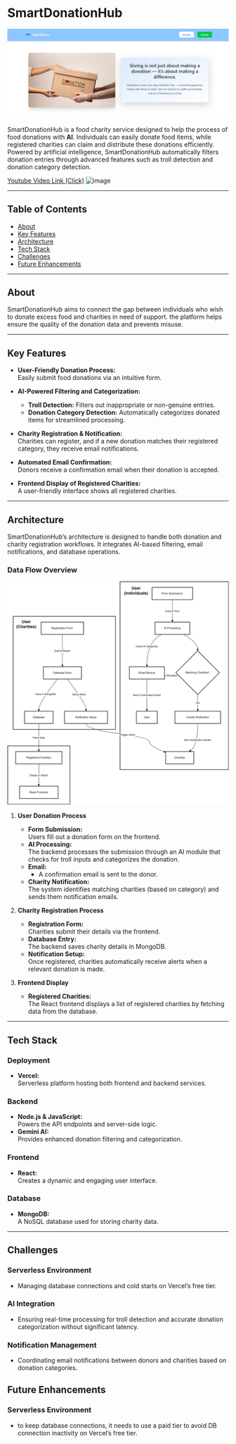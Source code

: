 # **SmartDonationHub**

![alt text](image.png)

SmartDonationHub is a food charity service designed to help the process of food donations with **AI**. Individuals can easily donate food items, while registered charities can claim and distribute these donations efficiently. Powered by artificial intelligence, SmartDonationHub automatically filters donation entries through advanced features such as troll detection and donation category detection.

[Youtube Video Link (Click)](https://www.youtube.com/watch?v=O-hE_K3e0yQ)
![image](https://github.com/user-attachments/assets/a8b2ef4b-eb99-4fd7-b244-d2692adaba60)



---

## **Table of Contents**

- [About](#about)
- [Key Features](#key-features)
- [Architecture](#architecture)
- [Tech Stack](#tech-stack)
- [Challenges](#challenges)
- [Future Enhancements](#future-enhancements)

---

## **About**

SmartDonationHub aims to connect the gap between individuals who wish to donate excess food and charities in need of support. the platform helps ensure the quality of the donation data and prevents misuse.

---

## **Key Features**

- **User-Friendly Donation Process:**  
  Easily submit food donations via an intuitive form.

- **AI-Powered Filtering and Categorization:**

  - **Troll Detection:** Filters out inappropriate or non-genuine entries.
  - **Donation Category Detection:** Automatically categorizes donated items for streamlined processing.

- **Charity Registration & Notification:**  
  Charities can register, and if a new donation matches their registered category, they receive email notifications.

- **Automated Email Confirmation:**  
  Donors receive a confirmation email when their donation is accepted.

- **Frontend Display of Registered Charities:**  
  A user-friendly interface shows all registered charities.

---

## **Architecture**

SmartDonationHub’s architecture is designed to handle both donation and charity registration workflows. It integrates AI-based filtering, email notifications, and database operations.

### **Data Flow Overview**

![diagram](Archetecture-Diagram.jpg)

1. **User Donation Process**

   - **Form Submission:**  
     Users fill out a donation form on the frontend.
   - **AI Processing:**  
     The backend processes the submission through an AI module that checks for troll inputs and categorizes the donation.
   - **Email:**
     - A confirmation email is sent to the donor.
   - **Charity Notification:**  
     The system identifies matching charities (based on category) and sends them notification emails.

2. **Charity Registration Process**

   - **Registration Form:**  
     Charities submit their details via the frontend.
   - **Database Entry:**  
     The backend saves charity details in MongoDB.
   - **Notification Setup:**  
     Once registered, charities automatically receive alerts when a relevant donation is made.

3. **Frontend Display**
   - **Registered Charities:**  
     The React frontend displays a list of registered charities by fetching data from the database.

---

## **Tech Stack**

### **Deployment**

- **Vercel:**  
  Serverless platform hosting both frontend and backend services.

### **Backend**

- **Node.js & JavaScript:**  
  Powers the API endpoints and server-side logic.
- **Gemini AI:**  
  Provides enhanced donation filtering and categorization.

### **Frontend**

- **React:**  
  Creates a dynamic and engaging user interface.

### **Database**

- **MongoDB:**  
  A NoSQL database used for storing charity data.

---

## **Challenges**

### **Serverless Environment**

- Managing database connections and cold starts on Vercel’s free tier.

### **AI Integration**

- Ensuring real-time processing for troll detection and accurate donation categorization without significant latency.

### **Notification Management**

- Coordinating email notifications between donors and charities based on donation categories.

## **Future Enhancements**

### **Serverless Environment**

- to keep database connections, it needs to use a paid tier to avoid DB connection inactivity on Vercel’s free tier.
